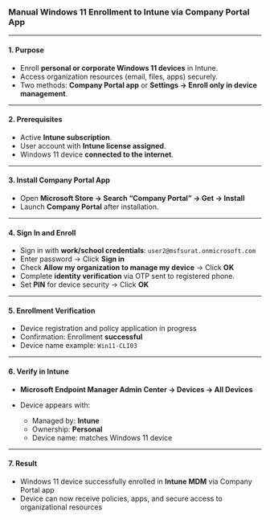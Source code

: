 ### Manual Windows 11 Enrollment to Intune via Company Portal App

---

#### **1. Purpose**

* Enroll **personal or corporate Windows 11 devices** in Intune.
* Access organization resources (email, files, apps) securely.
* Two methods: **Company Portal app** or **Settings → Enroll only in device management**.

---

#### **2. Prerequisites**

* Active **Intune subscription**.
* User account with **Intune license assigned**.
* Windows 11 device **connected to the internet**.

---

#### **3. Install Company Portal App**

* Open **Microsoft Store → Search “Company Portal” → Get → Install**
* Launch **Company Portal** after installation.

---

#### **4. Sign In and Enroll**

* Sign in with **work/school credentials**: `user2@msfsurat.onmicrosoft.com`
* Enter password → Click **Sign in**
* Check **Allow my organization to manage my device** → Click **OK**
* Complete **identity verification** via OTP sent to registered phone.
* Set **PIN** for device security → Click **OK**

---

#### **5. Enrollment Verification**

* Device registration and policy application in progress
* Confirmation: Enrollment **successful**
* Device name example: `Win11-CLI03`

---

#### **6. Verify in Intune**

* **Microsoft Endpoint Manager Admin Center → Devices → All Devices**
* Device appears with:

  * Managed by: **Intune**
  * Ownership: **Personal**
  * Device name: matches Windows 11 device

---

#### **7. Result**

* Windows 11 device successfully enrolled in **Intune MDM** via Company Portal app
* Device can now receive policies, apps, and secure access to organizational resources
